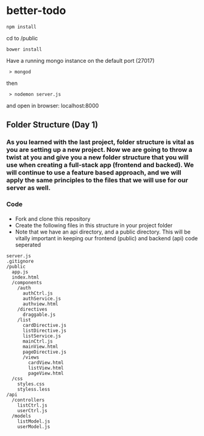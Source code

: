 # better-todo

```
npm install
```

cd to /public

```
bower install
```


Have a running mongo instance on the default port (27017)

```
 > mongod
```

then

```
 > nodemon server.js
```

and open in browser: localhost:8000

## Folder Structure (Day 1)
### As you learned with the last project, folder structure is vital as you are setting up a new project. Now we are going to throw a twist at you and give you a new folder structure that you will use when creating a full-stack app (frontend and backed). We will continue to use a feature based approach, and we will apply the same principles to the files that we will use for our server as well.

### Code
####
* Fork and clone this repository
* Create the following files in this structure in your project folder
* Note that we have an api directory, and a public directory. This will be vitally important in keeping our frontend (public) and backend (api) code seperated

```
server.js
.gitignore
/public
  app.js
  index.html
  /components
    /auth
      authCtrl.js
      authService.js
      authview.html
    /directives
      draggable.js
    /list
      cardDirective.js
      listDirective.js
      listService.js
      mainCtrl.js
      mainView.html
      pageDirective.js
      /views
        cardView.html
        listView.html
        pageView.html
  /css
    styles.css
    styless.less
/api
  /controllers
    listCtrl.js
    userCtrl.js
  /models
    listModel.js
    userModel.js
